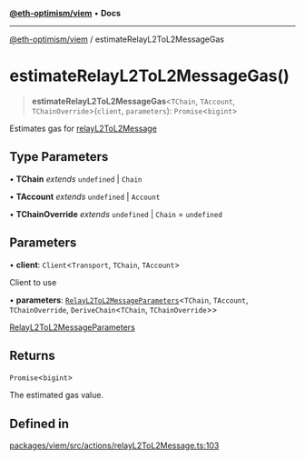 [**@eth-optimism/viem**](../README.md) • **Docs**

***

[@eth-optimism/viem](../README.md) / estimateRelayL2ToL2MessageGas

# estimateRelayL2ToL2MessageGas()

> **estimateRelayL2ToL2MessageGas**\<`TChain`, `TAccount`, `TChainOverride`\>(`client`, `parameters`): `Promise`\<`bigint`\>

Estimates gas for [relayL2ToL2Message](relayL2ToL2Message.md)

## Type Parameters

• **TChain** *extends* `undefined` \| `Chain`

• **TAccount** *extends* `undefined` \| `Account`

• **TChainOverride** *extends* `undefined` \| `Chain` = `undefined`

## Parameters

• **client**: `Client`\<`Transport`, `TChain`, `TAccount`\>

Client to use

• **parameters**: [`RelayL2ToL2MessageParameters`](../type-aliases/RelayL2ToL2MessageParameters.md)\<`TChain`, `TAccount`, `TChainOverride`, `DeriveChain`\<`TChain`, `TChainOverride`\>\>

[RelayL2ToL2MessageParameters](../type-aliases/RelayL2ToL2MessageParameters.md)

## Returns

`Promise`\<`bigint`\>

The estimated gas value.

## Defined in

[packages/viem/src/actions/relayL2ToL2Message.ts:103](https://github.com/ethereum-optimism/ecosystem/blob/5b57c542e6f02774701a464de238b830e81b7ecb/packages/viem/src/actions/relayL2ToL2Message.ts#L103)
